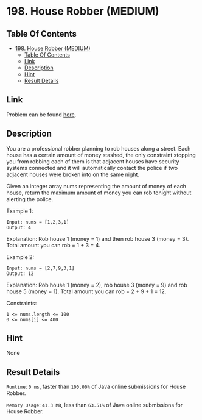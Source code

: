 # 198. House Robber (MEDIUM)

## Table Of Contents

- [198. House Robber (MEDIUM)](#198-house-robber-medium)
  - [Table Of Contents](#table-of-contents)
  - [Link](#link)
  - [Description](#description)
  - [Hint](#hint)
  - [Result Details](#result-details)

## Link

Problem can be found [here](https://leetcode.com/problems/house-robber/).

## Description

You are a professional robber planning to rob houses along a street. Each house has a certain amount of money stashed, the only constraint stopping you from robbing each of them is that adjacent houses have security systems connected and it will automatically contact the police if two adjacent houses were broken into on the same night.

Given an integer array nums representing the amount of money of each house, return the maximum amount of money you can rob tonight without alerting the police.

Example 1:

```text
Input: nums = [1,2,3,1]
Output: 4
```

Explanation: Rob house 1 (money = 1) and then rob house 3 (money = 3).
Total amount you can rob = 1 + 3 = 4.

Example 2:

```text
Input: nums = [2,7,9,3,1]
Output: 12
```

Explanation: Rob house 1 (money = 2), rob house 3 (money = 9) and rob house 5 (money = 1).
Total amount you can rob = 2 + 9 + 1 = 12.

Constraints:

```text
1 <= nums.length <= 100
0 <= nums[i] <= 400
```

## Hint

None

## Result Details

`Runtime`: `0 ms`, faster than `100.00%` of Java online submissions for House Robber.

`Memory Usage`: `41.3 MB`, less than `63.51%` of Java online submissions for House Robber.
